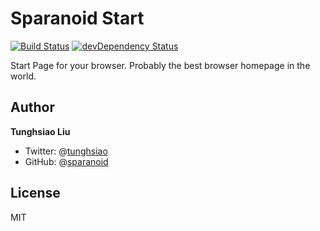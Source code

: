 # Sparanoid Start
[![Build Status](https://travis-ci.org/sparanoid/start.svg)](https://travis-ci.org/sparanoid/start)
[![devDependency Status](https://david-dm.org/sparanoid/start/dev-status.svg)](https://david-dm.org/sparanoid/start#info=devDependencies)

Start Page for your browser. Probably the best browser homepage in the world.

## Author

**Tunghsiao Liu**

+ Twitter: @[tunghsiao](http://twitter.com/tunghsiao)
+ GitHub: @[sparanoid](http://github.com/sparanoid)

## License

MIT